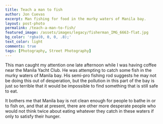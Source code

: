 ```yaml
---
title: Teach a man to fish
author: Jon Cuevas
excerpt: Man fishing for food in the murky waters of Manila bay.
layout: post-photo
permalink: /teach-a-man-to-fish/
featured_image: /assets/images/legacy/fisherman_IMG_6663-flat.jpg
bg_color: 'rgba(0, 0, 0, .8);'
text_color: light
comments: true
tags: [Photography, Street Photography]
---
```

<p class="lead">This man caught my attention one late afternoon while I was having coffee near the Manila Yacht Club. He was attempting to catch some fish in the murky waters of Manila bay. His semi-pro fishing rod suggests he may not be doing this out of desperation, but the pollution in this part of the bay is just so terrible that it would be impossible to find something that is still safe to eat.</p>

It bothers me that Manila bay is not clean enough for people to bathe in or to fish on, and that at present, there are other more desperate people who would not think twice about eating whatever they catch in these waters if only to satisfy their hunger.

